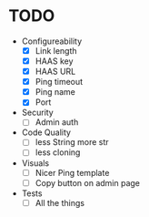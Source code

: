# TODO
- Configureability
  - [X] Link length
  - [X] HAAS key
  - [X] HAAS URL
  - [X] Ping timeout
  - [X] Ping name
  - [X] Port
- Security
  - [ ] Admin auth
- Code Quality
  - [ ] less String more str
  - [ ] less cloning
- Visuals
  - [ ] Nicer Ping template
  - [ ] Copy button on admin page
- Tests
  - [ ] All the things